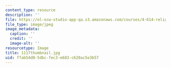 ```yaml
---
content_type: resource
description: ''
file: https://ol-ocw-studio-app-qa.s3.amazonaws.com/courses/4-614-religious-architecture-and-islamic-cultures-fall-2002/ffab54d05dbcfec3e683c620ac5e3b57_1117thumbnail.jpg
file_type: image/jpeg
image_metadata:
  caption: ''
  credit: ''
  image-alt: ''
resourcetype: Image
title: 1117thumbnail.jpg
uid: ffab54d0-5dbc-fec3-e683-c620ac5e3b57
---
```

